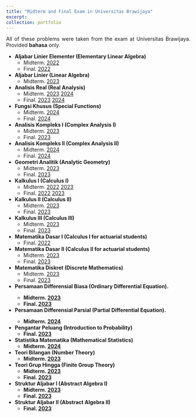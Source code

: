 ```yaml
---
title: "Midterm and Final Exam in Universitas Brawijaya"
excerpt: 
collection: portfolio
---
```


<p align="justify">All of these problems were taken from the exam at Universitas Brawijaya. Provided <b>bahasa</b> only.</p>

  * <b>Aljabar Linier Elementer (Elementary Linear Algebra)</b>
      * Midterm. <a href='http://wildan-wicaksono.github.io/files/ExamUB/ALE_UTS2022.pdf'>2022</a>
      * Final. <a href='http://wildan-wicaksono.github.io/files/ExamUB/ALE_UAS2022.pdf'>2022</a>
  * <b>Aljabar Linier (Linear Algebra)</b>
      * Midterm. <a href='http://wildan-wicaksono.github.io/files/ExamUB/AL_UTS2023.pdf'>2023</a>
  * <b>Analisis Real (Real Analysis)</b>
      * Midterm. <a href='http://wildan-wicaksono.github.io/files/ExamUB/Anril_UTS2023.pdf'>2023</a> <a href='http://wildan-wicaksono.github.io/files/ExamUB/Anril1_UTS2024.pdf'>2024</a>
      * Final. <a href='http://wildan-wicaksono.github.io/files/ExamUB/Anril1_UAS2023.pdf'>2023</a> <a href='http://wildan-wicaksono.github.io/files/ExamUB/Anril1_UAS2024.pdf'>2024</a>
  * <b>Fungsi Khusus (Special Functions)</b>
      * Midterm. <a href='http://wildan-wicaksono.github.io/files/ExamUB/Fukhus_UTS2024.pdf'>2024</a>
      * Final. <a href='http://wildan-wicaksono.github.io/files/ExamUB/Fukhus_UAS2024'>2024</a>
  * <b>Analisis Kompleks I (Complex Analysis I)</b>
      * Midterm. <a href='http://wildan-wicaksono.github.io/files/ExamUB/Fukom1_UTS2023'>2023</a>
      * Final. <a href='http://wildan-wicaksono.github.io/files/ExamUB/Fukom1_UAS2023.pdf'>2023</a>
  * <b>Analisis Kompleks II (Complex Analysis II)</b>
      * Midterm. <a href='http://wildan-wicaksono.github.io/files/ExamUB/Fukom2_UTS2024.pdf'>2024</a>
      * Final. <a href='http://wildan-wicaksono.github.io/files/ExamUB/Fukom2_UAS2024.pdf'>2024</a>
  * <b>Geometri Analitik (Analytic Geometry)</b>
      * Midterm. <a href='http://wildan-wicaksono.github.io/files/ExamUB/GA_UTS2023.pdf'>2023</a>
      * Final. <a href='http://wildan-wicaksono.github.io/files/ExamUB/GA_UTS2023.pdf'>2023</a>
  * <b>Kalkulus I (Calculus I)</b>
      * Midterm. <a href='http://wildan-wicaksono.github.io/files/ExamUB/Kalkulus1_UTS2022.pdf'>2022</a> <a href='http://wildan-wicaksono.github.io/files/ExamUB/Kalkulus1_UTS2023.pdf'>2023</a>
      * Final. <a href='http://wildan-wicaksono.github.io/files/ExamUB/Kalkulus1_UAS2022.pdf'>2022</a> <a href='http://wildan-wicaksono.github.io/files/ExamUB/Kalkulus1_UAS2023.pdf'>2023</a>
  * <b>Kalkulus II (Calculus II)</b>
      * Midterm. <a href='http://wildan-wicaksono.github.io/files/ExamUB/Kalkulus2_UTS2023.pdf'>2023</a>
      * Final. <a href='http://wildan-wicaksono.github.io/files/ExamUB/Kalkulus2_UAS2023.pdf'>2023</a>
  * <b>Kalkulus III (Calculus III)</b>
      * Midterm. <a href='http://wildan-wicaksono.github.io/files/ExamUB/Kalkulus3_UTS2023.pdf'>2023</a>
      * Final. <a href='http://wildan-wicaksono.github.io/files/ExamUB/Kalkulus3_UAS2023.pdf'>2023</a>
  *  <b>Matematika Dasar I (Calculus I for actuarial students)</b>
      * Final. <a href='http://wildan-wicaksono.github.io/files/ExamUB/Matdas1_UAS2022.pdf'>2022</a>
  *  <b>Matematika Dasar II (Calculus II for actuarial students)</b>
      * Midterm. <a href='http://wildan-wicaksono.github.io/files/ExamUB/Matdas2_UTS2023.pdf'>2023</a>
      * Final. <a href='http://wildan-wicaksono.github.io/files/ExamUB/Matdas2_UAS2023.pdf'>2023</a>
  *  <b>Matematika Diskret (Discrete Mathematics)</b>
      * Midterm. <a href='http://wildan-wicaksono.github.io/files/ExamUB/Matdis_UTS2023.pdf'>2023</a>
      * Final. <a href='http://wildan-wicaksono.github.io/files/ExamUB/Matdis_UAS2023.pdf'>2023</a>
  * <b>Persamaan Differensial Biasa (Ordinary Differential Equation).
      * Midterm.  <a href='http://wildan-wicaksono.github.io/files/ExamUB/PDB_UTS2023.pdf'>2023</a>
      * Final.  <a href='http://wildan-wicaksono.github.io/files/ExamUB/PDB_UAS2023.pdf'>2023</a>
  * <b>Persamaan Differensial Parsial (Partial Differential Equation).
      * Midterm.  <a href='http://wildan-wicaksono.github.io/files/ExamUB/PDP_UTS2024.pdf'>2024</a>
  * <b>Pengantar Peluang (Introduction to Probability)</b>
      * Final. <a href='http://wildan-wicaksono.github.io/files/ExamUB/PP_UAS2023.pdf'>2023</a>
  * <b>Statistika Matematika (Mathematical Statistics)</b>
      * Midterm. <a href='http://wildan-wicaksono.github.io/files/ExamUB/Statmath_UTS2024.pdf'>2024</a>
  * <b>Teori Bilangan (Number Theory)</b>
      * Midterm. <a href='http://wildan-wicaksono.github.io/files/ExamUB/Teobil_UTS2023.pdf'>2023</a>
  * <b>Teori Grup Hingga (Finite Group Theory)</b>
      * Midterm.  <a href='http://wildan-wicaksono.github.io/files/ExamUB/TGH_UTS2023.pdf'>2023</a>
      * Final. <a href='http://wildan-wicaksono.github.io/files/ExamUB/TGH_UAS2023.pdf'>2023</a>
  * <b>Struktur Aljabar I (Abstract Algebra I)</b>
      * Midterm. <a href='http://wildan-wicaksono.github.io/files/ExamUB/SA1_UTS2023.pdf'>2023</a>
      * Final. <a href='http://wildan-wicaksono.github.io/files/ExamUB/SA1_UAS2023.pdf'>2023</a>
  * <b>Struktur Aljabar II (Abstract Algebra II)</b>
      * Final. <a href='http://wildan-wicaksono.github.io/files/ExamUB/SA2_UAS2023.pdf'>2023</a>

